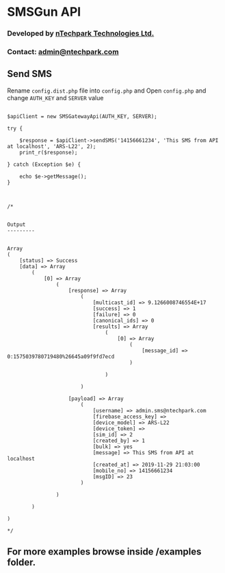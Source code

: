 # SMSGun API

### Developed by [nTechpark Technologies Ltd.](http://ntechpark.com)
### Contact: admin@ntechpark.com


##  Send SMS

Rename `config.dist.php` file into `config.php` and
Open `config.php` and change `AUTH_KEY` and `SERVER` value  


```require_once('autoload.php');

$apiClient = new SMSGatewayApi(AUTH_KEY, SERVER);

try {

    $response = $apiClient->sendSMS('14156661234', 'This SMS from API at localhost', 'ARS-L22', 2);
    print_r($response);

} catch (Exception $e) {
    
    echo $e->getMessage();
}



/*


Output
---------


Array
(
    [status] => Success
    [data] => Array
        (
            [0] => Array
                (
                    [response] => Array
                        (
                            [multicast_id] => 9.1266008746554E+17
                            [success] => 1
                            [failure] => 0
                            [canonical_ids] => 0
                            [results] => Array
                                (
                                    [0] => Array
                                        (
                                            [message_id] => 0:1575039780719480%26645a09f9fd7ecd
                                        )

                                )

                        )

                    [payload] => Array
                        (
                            [username] => admin.sms@ntechpark.com
                            [firebase_access_key] => 
                            [device_model] => ARS-L22
                            [device_token] => 
                            [sim_id] => 2
                            [created_by] => 1
                            [bulk] => yes
                            [message] => This SMS from API at localhost
                            [created_at] => 2019-11-29 21:03:00
                            [mobile_no] => 14156661234
                            [msgID] => 23
                        )

                )

        )

)

*/
```

## For more examples browse inside /examples folder.